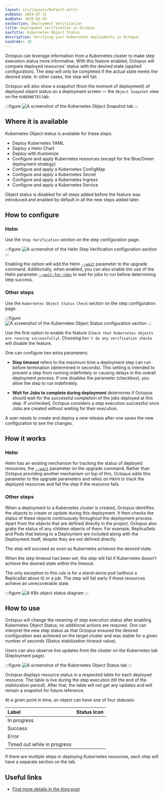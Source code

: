 ```yaml
---
layout: src/layouts/Default.astro
pubDate: 2024-07-31
modDate: 2025-03-25
navSection: Deployment Verification
title: Deployment verification in Octopus
navTitle: Kubernetes Object Status
description: Verifying your Kubernetes deployments in Octopus
navOrder: 30
---
```


Octopus can leverage information from a Kubernetes cluster to make step execution status more informative. With this feature enabled, Octopus will compare deployed resources' status with the desired state (applied configuration). The step will only be completed if the actual state meets the desired state. In other cases, the step will fail.

Octopus will also show a snapshot (from the moment of deployment) of deployed object status on a deployment screen — the `Object Snapshot` view on the `KUBERNETES` tab.

:::figure
![A screenshot of the Kubernetes Object Snapshot tab](/docs/deployments/kubernetes/object-status/kubernetes-tab-object-snapshot.png)
:::

## Where it is available

Kubernetes Object status is available for these steps.

* Deploy Kubernetes YAML
* Deploy a Helm Chart
* Deploy with Kustomize
* Configure and apply Kubernetes resources (except for the Blue/Green deployment strategy)
* Configure and apply a Kubernetes ConfigMap
* Configure and apply a Kubernetes Secret
* Configure and apply a Kubernetes Ingress
* Configure and apply a Kubernetes Service

Object status is disabled for all steps added before the feature was introduced and enabled by default in all the new steps added later.


## How to configure

### Helm

Use the `Step Verification` section on the step configuration page.

:::figure
![A screenshot of the Helm Step Verification configuration section](/docs/deployments/kubernetes/object-status/helm-step-verification.png)
:::

Enabling the option will add the Helm [`--wait`](https://helm.sh/docs/helm/helm_upgrade/#options) parameter to the upgrade command. Additionally, when enabled, you can also enable the use of the Helm parameter [`--wait-for-jobs`](https://helm.sh/docs/helm/helm_upgrade/#options) to wait for jobs to run before determining step success.

### Other steps

Use the `Kubernetes Object Status Check` section on the step configuration page.

:::figure
![A screenshot of the Kubernetes Object Status configuration section](/docs/deployments/kubernetes/object-status/kubernetes-object-status-check-configuration.png)
:::

Use the first option to enable the feature (`Check that Kubernetes objects are running successfully`). Choosing `Don't do any verification checks` will disable the feature.

One can configure two extra parameters:

* **Step timeout** refers to the maximum time a deployment step can run before termination (determined in seconds).
This setting is intended to prevent a step from running indefinitely or causing delays in the overall deployment process. If one disables the parameter (checkbox), you allow the step to run indefinitely.

* **Wait for Jobs to complete during deployment** determines if Octopus should wait for the successful completion of the jobs deployed at this step. If unchecked, Octopus considers a step execution successful once Jobs are created without waiting for their execution.

A user needs to create and deploy a new release after one saves the new configuration to see the changes.

## How it works

### Helm

Helm has an existing mechanism for tracking the status of deployed resources, the [`--wait`](https://helm.sh/docs/helm/helm_upgrade/#options) parameter on the upgrade command. Rather than Octopus providing another mechanism on top of this, Octopus adds this parameter to the upgrade parameters and relies on Helm to track the deployed resources and fail the step if the resource fails

### Other steps

When a deployment to a Kubernetes cluster is created, Octopus identifies the objects to create or update during this deployment. It then checks the status of these objects continuously throughout the deployment process. Apart from the objects that are defined directly in the project, Octopus also grabs the status of any children objects of them. For example, ReplicaSets and Pods that belong to a Deployment are included along with the Deployment itself, despite they are not defined directly.

The step will succeed as soon as Kubernetes achieves the desired state.

When the step timeout has been set, the step will fail if Kubernetes doesn't achieve the desired state within the timeout.

The only exception to this rule is for a stand-alone pod (without a ReplicaSet about it) or a job. The step will fail early if these resources achieve an unrecoverable state.

:::figure
![A K8s object status diagram](/docs/deployments/kubernetes/object-status/K8s-object-status-logics.jpg)
:::

## How to use

Octopus will change the meaning of step execution status after enabling Kubernetes Object Status; no additional actions are required. One can interpret the new step status as that Octopus ensured the desired configuration was achieved on the target cluster and was stable for a given number of seconds (Status stabilization timeout value).

Users can also observe live updates from the cluster on the Kubernetes tab (Deployment page).

:::figure
![A screenshot of the Kubernetes Object Status tab](/docs/deployments/kubernetes/object-status/kubernetes-tab.png)
:::

Octopus displays resource status in a respected table for each deployed resource. The table is live during the step execution (till the end of the stabilization period). After that, the table will not get any updates and will remain a snapshot for future reference.

At a given point in time, an object can have one of four statuses:

| Label                       | Status Icon                              |
|:----------------------------|:----------------------------------------:|
| In progress                 | <i class="fa-regular fa-spinner blue"></i>      |
| Success                     | <i class="fa-regular fa-heart green"></i> |
| Error                       | <i class="fa-regular fa-heart-crack red"></i> |
| Timed out while in progress | <i class="fa-regular fa-clock orange"></i>        |

If there are multiple steps in deploying Kubernetes resources, each step will have a separate section on the tab.

## Useful links

* [Find more details in the blog post](https://octopus.com/blog/live-updates-kubernetes-objects-deployments)

